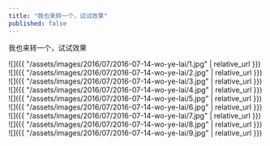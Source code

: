 ```yaml
---
title: "我也来转一个，试试效果"
published: false
---
```

我也来转一个，试试效果



![]({{ "/assets/images/2016/07/2016-07-14-wo-ye-lai/1.jpg" | relative_url }})
![]({{ "/assets/images/2016/07/2016-07-14-wo-ye-lai/2.jpg" | relative_url }})
![]({{ "/assets/images/2016/07/2016-07-14-wo-ye-lai/3.jpg" | relative_url }})
![]({{ "/assets/images/2016/07/2016-07-14-wo-ye-lai/4.jpg" | relative_url }})
![]({{ "/assets/images/2016/07/2016-07-14-wo-ye-lai/5.jpg" | relative_url }})
![]({{ "/assets/images/2016/07/2016-07-14-wo-ye-lai/6.jpg" | relative_url }})
![]({{ "/assets/images/2016/07/2016-07-14-wo-ye-lai/7.jpg" | relative_url }})
![]({{ "/assets/images/2016/07/2016-07-14-wo-ye-lai/8.jpg" | relative_url }})
![]({{ "/assets/images/2016/07/2016-07-14-wo-ye-lai/9.jpg" | relative_url }})
